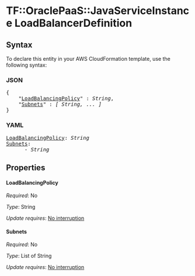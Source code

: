 # TF::OraclePaaS::JavaServiceInstance LoadBalancerDefinition

## Syntax

To declare this entity in your AWS CloudFormation template, use the following syntax:

### JSON

<pre>
{
    "<a href="#loadbalancingpolicy" title="LoadBalancingPolicy">LoadBalancingPolicy</a>" : <i>String</i>,
    "<a href="#subnets" title="Subnets">Subnets</a>" : <i>[ String, ... ]</i>
}
</pre>

### YAML

<pre>
<a href="#loadbalancingpolicy" title="LoadBalancingPolicy">LoadBalancingPolicy</a>: <i>String</i>
<a href="#subnets" title="Subnets">Subnets</a>: <i>
      - String</i>
</pre>

## Properties

#### LoadBalancingPolicy

_Required_: No

_Type_: String

_Update requires_: [No interruption](https://docs.aws.amazon.com/AWSCloudFormation/latest/UserGuide/using-cfn-updating-stacks-update-behaviors.html#update-no-interrupt)

#### Subnets

_Required_: No

_Type_: List of String

_Update requires_: [No interruption](https://docs.aws.amazon.com/AWSCloudFormation/latest/UserGuide/using-cfn-updating-stacks-update-behaviors.html#update-no-interrupt)

